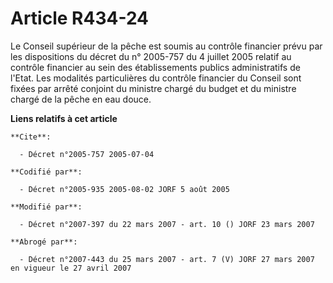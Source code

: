 # Article R434-24

Le Conseil supérieur de la pêche est soumis au contrôle financier prévu par les dispositions du décret du n° 2005-757 du 4
juillet 2005 relatif au contrôle financier au sein des établissements publics administratifs de l'Etat. Les modalités
particulières du contrôle financier du Conseil sont fixées par arrêté conjoint du ministre chargé du budget et du ministre
chargé de la pêche en eau douce.

**Liens relatifs à cet article**

	**Cite**:

	  - Décret n°2005-757 2005-07-04

	**Codifié par**:

	  - Décret n°2005-935 2005-08-02 JORF 5 août 2005

	**Modifié par**:

	  - Décret n°2007-397 du 22 mars 2007 - art. 10 () JORF 23 mars 2007

	**Abrogé par**:

	  - Décret n°2007-443 du 25 mars 2007 - art. 7 (V) JORF 27 mars 2007 en vigueur le 27 avril 2007
